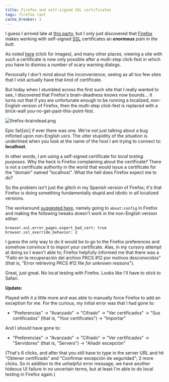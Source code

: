 ```yaml
---
title: Firefox and self-signed SSL certificates
tags: firefox rant
cache_breaker: 1
---
```


I guess I arrived late at [this party](http://www.google.com/search?q=firefox+self-signed+ssl+certificate), but I only just discovered that [Firefox](/wiki/Firefox) makes working with self-signed [SSL](/wiki/SSL) certificates an ***enormous** pain in the butt*.

As noted [here](http://royal.pingdom.com/2008/08/19/new-ssl-policy-in-firefox-hurting-tens-of-thousands-of-sites/) (click for images), and many other places, viewing a site with such a certificate is now only possible after a multi-step click-fest in which you have to dismiss a number of scary warning dialogs.

Personally I don't mind about the inconvenience, seeing as all too few sites that I visit actually have that kind of certificate.

But today when I stumbled across the first such site that I really wanted to see, I discovered that Firefox's brain-deadness knows now bounds... It turns out that if you are unfortunate enough to be running a localized, non-English version of Firefox, then the multi-step click-fest is replaced with a brick-wall you-no-get-past-this-point-fest.

![firefox-braindead.png](/system/images/firefox-braindead.png)

Epic fail\[sic\] if ever there was one. We're not just talking about a bug inflicted upon non-English usrs. The utter stupidity of the situation is underlined when you look at the name of the host I am trying to connect to: **localhost**.

In other words, I am using a self-signed certificate for *local testing purposes*. Why the heck is Firefox complaining about the certificate? There is not a certificate authority in the world that would issue a certificate for the "domain" named "localhost". What the hell does Firefox expect me to do?

So the problem isn't just the glitch in my Spanish version of Firefox; it's that Firefox is doing something fundamentally stupid and idiotic in *all* localized versions.

The workaround [suggested here](http://tim.cexx.org/?p=558), namely going to `about:config` in Firefox and making the following tweaks doesn't work in the non-English version either:

    browser.xul.error_pages.expert_bad_cert: true
    browser.ssl_override_behavior: 2

I guess the only way to do it would be to go to the Firefox preferences and somehow convince it to import your certificate. Alas, in my cursory attempt at doing so I wasn't able to; Firefox helpfully informed me that there was a "Fallo en la recuperación del archivo PKCS \#12 por motivos desconocidos" (that is, "Error retrieving PKCS \#12 file *for unknown reasons*").

Great, just great. No local testing with Firefox. Looks like I'll have to stick to Safari.

**Update:**

Played with it a little more and was able to manually force Firefox to add an exception for me. For the curious, my initial error was that I had gone to:

-   "Preferencias" -&gt; "Avanzado" -&gt; "Cifrado" -&gt; "Ver certificados" -&gt; "Sus certificados" (that is, "Your certificates") -&gt; "Importar"

And I *should* have gone to:

-   "Preferencias" -&gt; "Avanzado" -&gt; "Cifrado" -&gt; "Ver certificados" -&gt; "Servidores" (that is, "Servers") -&gt; "Añadir excepción"

(That's 6 clicks, and after that you still have to type in the server URL and hit "Obtener certificado" and "Confirmar excepción de seguridad"; 2 more clicks. So in addition to the unhelpful error message, we have another hideous UI failure in no uncertain terms, but at least I'm able to do local testing in Firefox again.)

